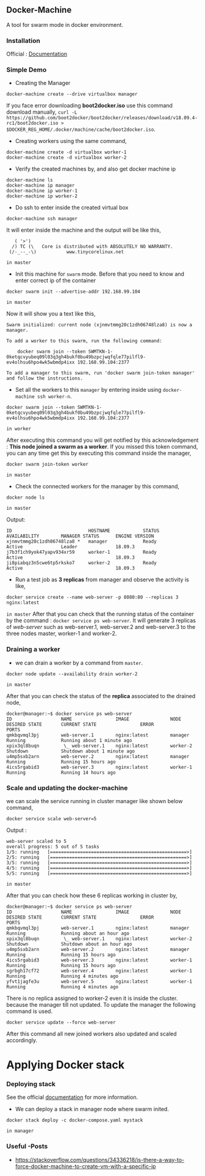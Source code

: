 ## Docker-Machine

A tool for swarm mode in docker environment.


### Installation

Official : [Documentation](https://docs.docker.com/machine/install-machine/)


### Simple Demo

- Creating the Manager

```commandline
docker-machine create --drive virtualbox manager 
```
If you face error downloading **boot2docker.iso** use this command download manually, 
`curl -L https://github.com/boot2docker/boot2docker/releases/download/v18.09.4-rc1/boot2docker.iso > $DOCKER_REG_HOME/.docker/machine/cache/boot2docker.iso`.

- Creating workers using the same command,

```commandline
docker-machine create -d virtualbox worker-1
docker-machine create -d virtualbox worker-2
```
- Verify the created machines by, and also get docker machine ip

```commandline
docker-machine ls
docker-machine ip manager
docker-machine ip worker-1
docker-machine ip worker-2
```

- Do ssh to enter inside the created virtual box

```commandline
docker-machine ssh manager
```

It will enter inside the machine and the output will be like this,

```text
   ( '>')
  /) TC (\   Core is distributed with ABSOLUTELY NO WARRANTY.
 (/-_--_-\)           www.tinycorelinux.net
```
`in master`

- Init this machine for `swarm` mode. Before that you need to know and enter correct ip of the container

```commandline
docker swarm init --advertise-addr 192.168.99.104
```
`in master`

Now it will show you a text like this,

```text
Swarm initialized: current node (xjnmvtmmg20c1zdh06748lza8) is now a manager.

To add a worker to this swarm, run the following command:

    docker swarm join --token SWMTKN-1-0ketqcvyubeq09l03q3gh4bukf0bu49bzpcjwqfqle77pilfl9-ev4olhsu6hpo4wk5wbmdp4ixx 192.168.99.104:2377

To add a manager to this swarm, run 'docker swarm join-token manager' and follow the instructions.
```

- Set all the workers to this `manager` by entering inside using `docker-machine ssh worker-n`.

```text
docker swarm join --token SWMTKN-1-0ketqcvyubeq09l03q3gh4bukf0bu49bzpcjwqfqle77pilfl9-ev4olhsu6hpo4wk5wbmdp4ixx 192.168.99.104:2377
```
`in worker`

After executing this command you will get notified by this acknowledgement : **This node joined a swarm as a worker**.
If you missed this token command, you can any time get this by executing this command inside the manager,

```commandline
docker swarm join-token worker
```
`in master`

- Check the connected workers for the manager by this command,

```commandline
docker node ls
```
`in master`

Output:

```text
ID                            HOSTNAME            STATUS              AVAILABILITY        MANAGER STATUS      ENGINE VERSION
xjnmvtmmg20c1zdh06748lza8 *   manager             Ready               Active              Leader              18.09.3
j7b3f1ch9yok47yapv934xr59     worker-1            Ready               Active                                  18.09.3
ji8piabqz3n5cwe6tp5rksko7     worker-2            Ready               Active                                  18.09.3
```

- Run a test job as **3 replicas** from manager and observe the activity is like,

```commandline
docker service create --name web-server -p 8080:80 --replicas 3 nginx:latest
```
`in master`
After that you can check that the running status of the container by the command : `docker service ps web-server`.
It will generate 3 replicas of *web-server* such as web-server.1, web-server.2 and web-server.3 to the three nodes master, worker-1 and worker-2.

### Draining a worker

- we can drain a worker by a command from `master`.

````commandline
docker node update --availability drain worker-2
````
`in master`

After that you can check the status of the **replica** associated to the drained node,

```text
docker@manager:~$ docker service ps web-server
ID                  NAME                IMAGE               NODE                DESIRED STATE       CURRENT STATE                ERROR               PORTS
qmkbqvmql3pj        web-server.1        nginx:latest        manager             Running             Running about 1 minute ago                        
xpix3ql8buqn         \_ web-server.1    nginx:latest        worker-2            Shutdown            Shutdown about 1 minute ago                       
u4mp5sxb2arn        web-server.2        nginx:latest        manager             Running             Running 15 hours ago                             
4ics5rgabid3        web-server.3        nginx:latest        worker-1            Running             Running 14 hours ago 
```


### Scale and updating the docker-machine

we can scale the service running in cluster manager like shown below command,

```commandline
docker service scale web-server=5

```
Output :

```text
web-server scaled to 5
overall progress: 5 out of 5 tasks 
1/5: running   [==================================================>] 
2/5: running   [==================================================>] 
3/5: running   [==================================================>] 
4/5: running   [==================================================>] 
5/5: running   [==================================================>] 
```
`in master`

After that you can check how these 6 replicas working in cluster by,

```commandline
docker@manager:~$ docker service ps web-server 
ID                  NAME                IMAGE               NODE                DESIRED STATE       CURRENT STATE                ERROR               PORTS
qmkbqvmql3pj        web-server.1        nginx:latest        manager             Running             Running about an hour ago                        
xpix3ql8buqn         \_ web-server.1    nginx:latest        worker-2            Shutdown            Shutdown about an hour ago                       
u4mp5sxb2arn        web-server.2        nginx:latest        manager             Running             Running 15 hours ago                             
4ics5rgabid3        web-server.3        nginx:latest        worker-1            Running             Running 15 hours ago                             
sgrbgh17cf72        web-server.4        nginx:latest        worker-1            Running             Running 4 minutes ago                            
yfvt1jagfe3u        web-server.5        nginx:latest        worker-1            Running             Running 4 minutes ago 
```

There is no replica assigned to worker-2 even it is inside the cluster. because the manager till not updated.
To update the manager the following command is used.

```commandline
docker service update --force web-server
```
After this command all new joined workers also updated and scaled accordingly.



# Applying Docker stack


### Deploying stack

See the official [documentation](https://docs.docker.com/engine/reference/commandline/stack/) for more information.

- We can deploy a stack in manager node where swarm inited.
```commandline
docker stack deploy -c docker-compose.yaml mystack
```
`in manager`

### Useful -Posts

- https://stackoverflow.com/questions/34336218/is-there-a-way-to-force-docker-machine-to-create-vm-with-a-specific-ip